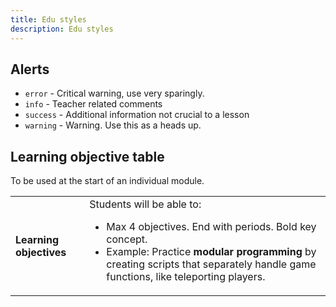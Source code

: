```yaml
---
title: Edu styles
description: Edu styles
---
```


## Alerts

- `error` - Critical warning, use very sparingly.
- `info` - Teacher related comments
- `success` - Additional information not crucial to a lesson
- `warning` - Warning. Use this as a heads up.

## Learning objective table

To be used at the start of an individual module.

<table>
  <tbody>
    <tr>
      <td><h4>Learning objectives</h4></td>
      <td>
        Students will be able to:
        <ul>
          <li>Max 4 objectives. End with periods. Bold key concept.</li>
          <li>Example: Practice <b>modular programming</b> by creating scripts that separately handle game functions, like teleporting players.</li>
        </ul>
      </td>
    </tr>
  </tbody>
</table>
